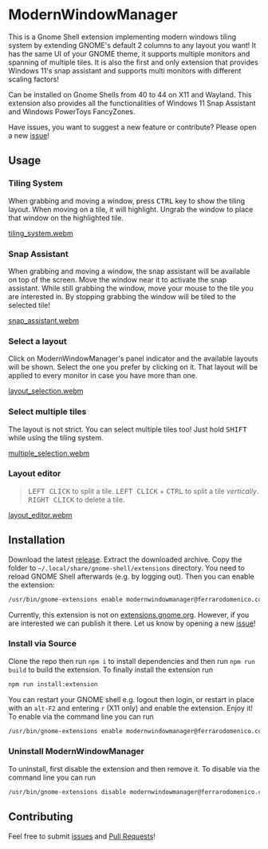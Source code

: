 # ModernWindowManager #

This is a Gnome Shell extension implementing modern windows tiling system by extending GNOME's default 2 columns to any layout you want! It has the same UI of your GNOME theme, it supports multiple monitors and spanning of multiple tiles. It is also the first and only extension that provides Windows 11's snap assistant and supports multi monitors with different scaling factors!

Can be installed on Gnome Shells from 40 to 44 on X11 and Wayland. This extension also provides all the functionalities of Windows 11 Snap Assistant and Windows PowerToys FancyZones.

Have issues, you want to suggest a new feature or contribute? Please open a new [issue](https://github.com/domferr/modernwindowmanager/issues)!

## Usage ##

### Tiling System ###
When grabbing and moving a window, press <kbd>CTRL</kbd> key to show the tiling layout. When moving on a tile, it will highlight. Ungrab the window to place that window on the highlighted tile.

[tiling_system.webm](https://github.com/domferr/modernwindowmanager/assets/14203981/a45ec416-ad39-458d-9b9f-cddce8b25666)

### Snap Assistant ###
When grabbing and moving a window, the snap assistant will be available on top of the screen. Move the window near it to activate the snap assistant. While still grabbing the window, move your mouse to the tile you are interested in. By stopping grabbing the window will be tiled to the selected tile!

[snap_assistant.webm](https://github.com/domferr/modernwindowmanager/assets/14203981/33511582-fa92-445e-b1ba-8b08f9a8e43a)

### Select a layout ###
Click on ModernWindowManager's panel indicator and the available layouts will be shown. Select the one you prefer by clicking on it. That layout will be applied to every monitor in case you have more than one.

[layout_selection.webm](https://github.com/domferr/modernwindowmanager/assets/14203981/f4956a34-64e3-4c24-b177-8f9b08fcc45c)

### Select multiple tiles ###

The layout is not strict. You can select multiple tiles too! Just hold <kbd>SHIFT</kbd> while using the tiling system.

[multiple_selection.webm](https://github.com/domferr/modernwindowmanager/assets/14203981/92b29130-260c-479d-9237-bf5c87427e52)

### Layout editor ###

> <kbd>LEFT CLICK</kbd> to split a tile. <kbd>LEFT CLICK</kbd> + <kbd>CTRL</kbd> to split a tile _vertically_. <kbd>RIGHT CLICK</kbd> to delete a tile.

[layout_editor.webm](https://github.com/domferr/modernwindowmanager/assets/14203981/c6e05589-69d9-4fa3-a4df-61ee875cf9e1)

## Installation

Download the latest [release](https://github.com/domferr/modernwindowmanager/releases). Extract the downloaded archive. Copy the folder to `~/.local/share/gnome-shell/extensions` directory. You need to reload GNOME Shell afterwards (e.g. by logging out). Then you can enable the extension:
```bash
/usr/bin/gnome-extensions enable modernwindowmanager@ferrarodomenico.com
```
Currently, this extension is not on [extensions.gnome.org](https://extensions.gnome.org/). However, if you are interested we can publish it there. Let us know by opening a new [issue](https://github.com/domferr/modernwindowmanager/issues)!

### Install via Source

Clone the repo then run ```npm i``` to install dependencies and then run ```npm run build``` to build the extension. To finally install the extension run
```bash
npm run install:extension
```
You can restart your GNOME shell e.g. logout then login, or restart in place with an `alt-F2` and entering `r` (X11 only) and enable the extension. Enjoy it!
To enable via the command line you can run 
```bash
/usr/bin/gnome-extensions enable modernwindowmanager@ferrarodomenico.com
```

### Uninstall ModernWindowManager

To uninstall, first disable the extension and then remove it. To disable via the command line you can run 
```bash
/usr/bin/gnome-extensions disable modernwindowmanager@ferrarodomenico.com
```

## Contributing

Feel free to submit [issues](https://github.com/domferr/modernwindowmanager/issues/new/choose) and [Pull Requests](https://github.com/domferr/modernwindowmanager/pulls)!
